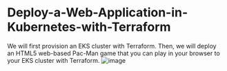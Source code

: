 # Deploy-a-Web-Application-in-Kubernetes-with-Terraform
We will first provision an EKS cluster with Terraform. Then, we will deploy an HTML5 web-based Pac-Man game that you can play in your browser to your EKS cluster with Terraform. 
![image](https://github.com/user-attachments/assets/77ec4cbd-274b-4597-b848-602bd63fff88)
